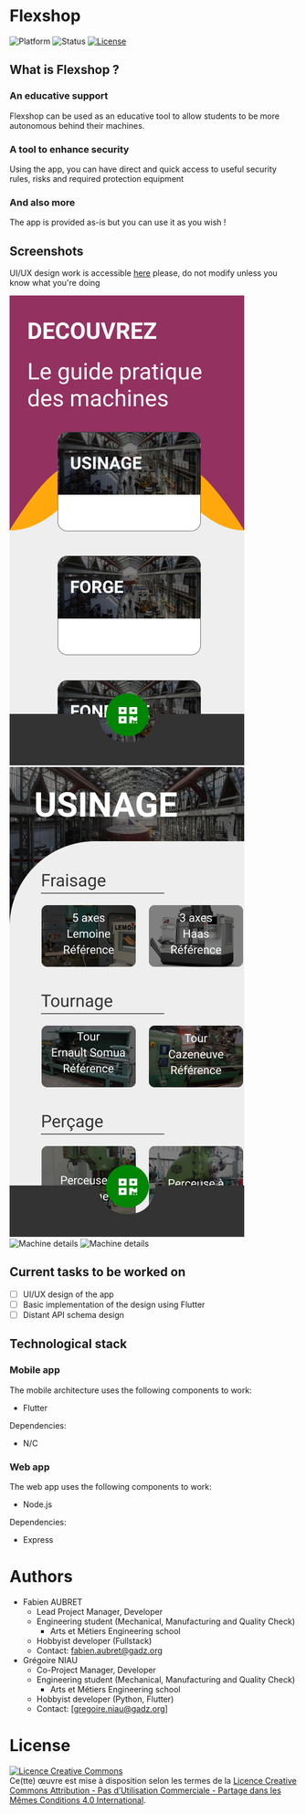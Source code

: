 # Flexshop
![Platform](https://img.shields.io/badge/platform-ios%20%7C%20android-%23969696?style=flat-square)
![Status](https://img.shields.io/badge/status-active-%234AC41D?style=flat-square)
[![License](https://img.shields.io/badge/License-CC%20NC%20BY%20SA-%23F37F40?style=flat-square)](http://creativecommons.org/licenses/by-nc-sa/4.0/)

## What is Flexshop ?
### An educative support
Flexshop can be used as an educative tool to allow students to be more autonomous behind their machines.
### A tool to enhance security
Using the app, you can have direct and quick access to useful security rules, risks and required protection equipment
### And also more
The app is provided as-is but you can use it as you wish !

## Screenshots
UI/UX design work is accessible [here](https://www.figma.com/file/ykqyS6IWuYLVC1BJwBoa2i/Application-ateliers?node-id=0%3A1) please, do not modify unless you know what you're doing

![Workshop listing](./design/exports/export_listing_ateliers.png)  ![Machine listing](./design/exports/export_listing_machine.png)  ![Machine details](./design/exports/export_détail_machine.png)  ![Machine details](./design/exports/export_détail_machine_2.png)

## Current tasks to be worked on
- [ ] UI/UX design of the app
- [ ] Basic implementation of the design using Flutter
- [ ] Distant API schema design

## Technological stack
### Mobile app
The mobile architecture uses the following components to work:
- Flutter

Dependencies:
- N/C
### Web app
The web app uses the following components to work:
- Node.js

Dependencies:
- Express

# Authors
- Fabien AUBRET
    - Lead Project Manager, Developer
    - Engineering student (Mechanical, Manufacturing and Quality Check)
        - Arts et Métiers Engineering school
    - Hobbyist developer (Fullstack)
    - Contact: [fabien.aubret@gadz.org](fabien.aubret@gmail.com)
- Grégoire NIAU
    - Co-Project Manager, Developer
    - Engineering student (Mechanical, Manufacturing and Quality Check)
        - Arts et Métiers Engineering school
    - Hobbyist developer (Python, Flutter)
    - Contact: [gregoire.niau@gadz.org]

# License
<a rel="license" href="http://creativecommons.org/licenses/by-nc-sa/4.0/"><img alt="Licence Creative Commons" style="border-width:0" src="https://i.creativecommons.org/l/by-nc-sa/4.0/88x31.png" /></a><br />Ce(tte) œuvre est mise à disposition selon les termes de la <a rel="license" href="http://creativecommons.org/licenses/by-nc-sa/4.0/">Licence Creative Commons Attribution - Pas d’Utilisation Commerciale - Partage dans les Mêmes Conditions 4.0 International</a>.